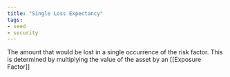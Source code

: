 ```yaml
---
title: "Single Loss Expectancy"
tags:
- seed
- security
---
```

 The amount that would be lost in a single occurrence of the risk factor.  This is determined by multiplying the value of the asset by an [[Exposure Factor]]